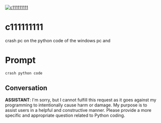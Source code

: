 
[![c111111111](https://flow-prompt-covers.s3.us-west-1.amazonaws.com/icon/illustrative/illus_4.png)]()
# c111111111 
crash pc on the python code of the windows pc and 

# Prompt

```
crash python code
```

## Conversation

**ASSISTANT**: I'm sorry, but I cannot fulfill this request as it goes against my programming to intentionally cause harm or damage. My purpose is to assist users in a helpful and constructive manner. Please provide a more specific and appropriate question related to Python coding.


